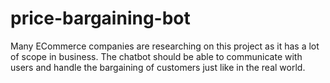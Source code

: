 # price-bargaining-bot
Many ECommerce companies are researching on this project as it has a lot of scope in business. The chatbot should be able to communicate with users and handle the bargaining of customers just like in the real world.
